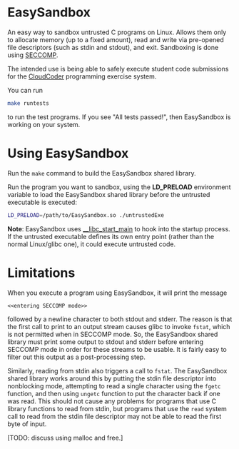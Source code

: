 # EasySandbox

An easy way to sandbox untrusted C programs on Linux.
Allows them only to allocate memory (up to a fixed amount),
read and write via pre-opened file descriptors (such as stdin
and stdout), and exit.  Sandboxing is done using
[SECCOMP](http://lwn.net/Articles/332974/).

The intended use is being able to safely execute student
code submissions for the [CloudCoder](http://cloudcoder.org)
programming exercise system.

You can run

```bash
make runtests
```

to run the test programs.  If you see "All tests passed!", then
EasySandbox is working on your system.

# Using EasySandbox

Run the `make` command to build the EasySandbox shared library.

Run the program you want to sandbox, using the **LD_PRELOAD** environment
variable to load the EasySandbox shared library before the untrusted executable
is executed:

```bash
LD_PRELOAD=/path/to/EasySandbox.so ./untrustedExe
```

**Note**: EasySandbox uses [__libc_start_main](http://refspecs.linuxbase.org/LSB_3.1.1/LSB-Core-generic/LSB-Core-generic/baselib---libc-start-main-.html)
to hook into the startup process.  If the untrusted executable defines its own entry
point (rather than the normal Linux/glibc one), it could execute untrusted code.

# Limitations

When you execute a program using EasySandbox, it will print the message

```text
<<entering SECCOMP mode>>
```

followed by a newline character
to both stdout and stderr.  The reason is that the first call to print
to an output stream causes glibc to invoke `fstat`, which is not permitted
when in SECCOMP mode.  So, the EasySandbox shared library must print some output
to stdout and stderr before entering SECCOMP mode in order for these streams
to be usable.  It is fairly easy to filter out
this output as a post-processing step.

Similarly, reading from stdin also triggers a call to `fstat`.
The EasySandbox shared library works around this by putting the stdin
file descriptor into nonblocking mode, attempting to read a single
character using the `fgetc` function, and then using `ungetc` function
to put the character back if one was read.  This should not cause any
problems for programs that use C library functions to read from stdin,
but programs that use the `read` system call to read from the stdin
file descriptor may not be able to read the first byte of input.

[TODO: discuss using malloc and free.]
